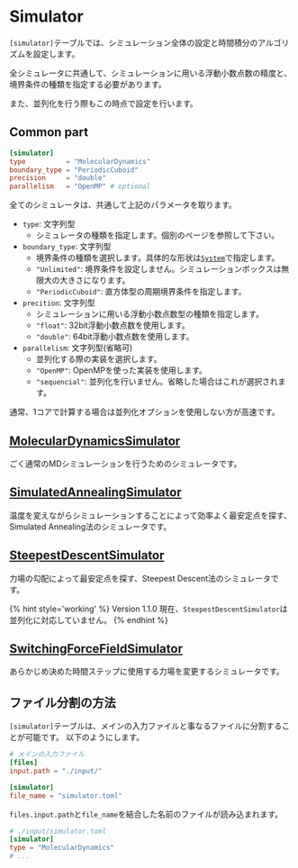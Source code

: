 # Simulator

`[simulator]`テーブルでは、シミュレーション全体の設定と時間積分のアルゴリズムを設定します。

全シミュレータに共通して、シミュレーションに用いる浮動小数点数の精度と、境界条件の種類を指定する必要があります。

また、並列化を行う際もこの時点で設定を行います。

## Common part

```toml
[simulator]
type          = "MolecularDynamics"
boundary_type = "PeriodicCuboid"
precision     = "double"
parallelism   = "OpenMP" # optional
```

全てのシミュレータは、共通して上記のパラメータを取ります。

- `type`: 文字列型
  - シミュレータの種類を指定します。個別のページを参照して下さい。
- `boundary_type`: 文字列型
  - 境界条件の種類を選択します。具体的な形状は[`System`](System.md)で指定します。
  - `"Unlimited"`: 境界条件を設定しません。シミュレーションボックスは無限大の大きさになります。
  - `"PeriodicCuboid"`: 直方体型の周期境界条件を指定します。
- `precition`: 文字列型
  - シミュレーションに用いる浮動小数点数型の種類を指定します。
  - `"float"`: 32bit浮動小数点数を使用します。
  - `"double"`: 64bit浮動小数点数を使用します。
- `parallelism`: 文字列型(省略可)
  - 並列化する際の実装を選択します。
  - `"OpenMP"`: OpenMPを使った実装を使用します。
  - `"sequencial"`: 並列化を行いません。省略した場合はこれが選択されます。

通常、1コアで計算する場合は並列化オプションを使用しない方が高速です。

## [MolecularDynamicsSimulator](MolecularDynamicsSimulator.md)

ごく通常のMDシミュレーションを行うためのシミュレータです。

## [SimulatedAnnealingSimulator](SimulatedAnnealingSimulator.md)

温度を変えながらシミュレーションすることによって効率よく最安定点を探す、Simulated Annealing法のシミュレータです。

## [SteepestDescentSimulator](SteepestDescentSimulator.md)

力場の勾配によって最安定点を探す、Steepest Descent法のシミュレータです。

{% hint style='working' %}
Version 1.1.0 現在、`SteepestDescentSimulator`は並列化に対応していません。
{% endhint %}

## [SwitchingForceFieldSimulator](SteepestDescentSimulator.md)

あらかじめ決めた時間ステップに使用する力場を変更するシミュレータです。

## ファイル分割の方法

`[simulator]`テーブルは、メインの入力ファイルと事なるファイルに分割することが可能です。
以下のようにします。

```toml
# メインの入力ファイル
[files]
input.path = "./input/"

[simulator]
file_name = "simulator.toml"
```

`files.input.path`と`file_name`を結合した名前のファイルが読み込まれます。

```toml
# ./input/simulator.toml
[simulator]
type = "MolecularDynamics"
# ...
```
